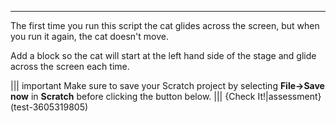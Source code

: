 ---

The first time you run this script the cat glides across the screen, but when you run it again, the cat doesn't move. 

Add a block so the cat will start at the left hand side of the stage and glide across the screen each time.

||| important
Make sure to save your Scratch project by selecting **File->Save now** in **Scratch** before clicking the button below.
|||
{Check It!|assessment}(test-3605319805)
